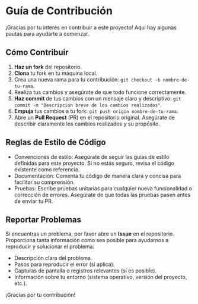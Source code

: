 # Guía de Contribución

¡Gracias por tu interés en contribuir a este proyecto! Aquí hay algunas pautas para ayudarte a comenzar.

## Cómo Contribuir

1. **Haz un fork** del repositorio.
2. **Clona** tu fork en tu máquina local.
3. Crea una nueva rama para tu contribución: `git checkout -b nombre-de-tu-rama`.
4. Realiza tus cambios y asegúrate de que todo funcione correctamente.
5. **Haz commit** de tus cambios con un mensaje claro y descriptivo:
`git commit -m "Descripción breve de los cambios realizados"`.
6. **Empuja** tus cambios a tu fork: `git push origin nombre-de-tu-rama`.
7. Abre un **Pull Request** (PR) en el repositorio original. Asegúrate de describir claramente los cambios realizados y su propósito.

## Reglas de Estilo de Código

- Convenciones de estilo: Asegúrate de seguir las guías de estilo definidas para este proyecto. Si no estás seguro, revisa el código existente como referencia.
- Documentación: Comenta tu código de manera clara y concisa para facilitar su comprensión.
- Pruebas: Escribe pruebas unitarias para cualquier nueva funcionalidad o corrección de errores. Asegúrate de que todas las pruebas pasen antes de enviar tu PR.

## Reportar Problemas

Si encuentras un problema, por favor abre un **Issue** en el repositorio. Proporciona tanta información como sea posible para ayudarnos a reproducir y solucionar el problema: 

- Descripción clara del problema.
- Pasos para reproducir el error (si aplica).
- Capturas de pantalla o registros relevantes (si es posible).
- Información sobre tu entorno (sistema operativo, versión del proyecto, etc.).

¡Gracias por tu contribución!
